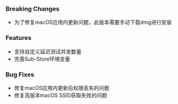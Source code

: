 ### Breaking Changes

- 为了修复macOS应用内更新问题，此版本需要手动下载dmg进行安装

### Features

- 支持自定义延迟测试并发数量
- 完善Sub-Store环境变量

### Bug Fixes

- 修复macOS应用内更新后权限丢失的问题
- 修复高版本macOS SSID获取失败的问题
